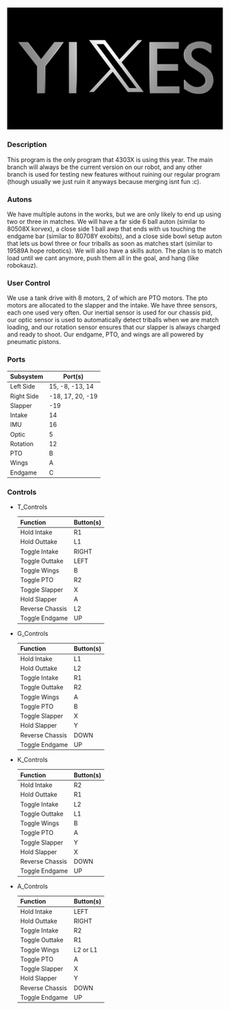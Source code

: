 ![4303X logo](yixes.png "yixes!!!!")

### Description

This program is the only program that 4303X is using this year. The main branch will always be the current version on our robot, and any other branch is used for testing new features without ruining our regular program (though usually we just ruin it anyways because merging isnt fun :c).

### Autons

We have multiple autons in the works, but we are only likely to end up using two or three in matches. We will have a far side 6 ball auton (similar to 80508X korvex), a close side 1 ball awp that ends with us touching the endgame bar (similar to 80708Y exobits), and a close side bowl setup auton that lets us bowl three or four triballs as soon as matches start (similar to 19589A hope robotics). We will also have a skills auton. The plan is to match load until we cant anymore, push them all in the goal, and hang (like robokauz).

### User Control

We use a tank drive with 8 motors, 2 of which are PTO motors. The pto motors are allocated to the slapper and the intake. We have three sensors, each one used very often. Our inertial sensor is used for our chassis pid, our optic sensor is used to automatically detect triballs when we are match loading, and our rotation sensor ensures that our slapper is always charged and ready to shoot. Our endgame, PTO, and wings are all powered by pneumatic pistons.

### Ports

| Subsystem  | Port(s)          |
| ---------- | ---------------- |
| Left Side  | 15, -8, -13, 14  |
| Right Side | -18, 17, 20, -19 |
| Slapper    | -19              |
| Intake     | 14               |
| IMU        | 16               |
| Optic      | 5                |
| Rotation   | 12               |
| PTO        | B                |
| Wings      | A                |
| Endgame    | C                |

### Controls

- T_Controls

  | Function        | Button(s) |
  | --------------- | --------- |
  | Hold Intake     | R1        |
  | Hold Outtake    | L1        |
  | Toggle Intake   | RIGHT     |
  | Toggle Outtake  | LEFT      |
  | Toggle Wings    | B         |
  | Toggle PTO      | R2        |
  | Toggle Slapper  | X         |
  | Hold Slapper    | A         |
  | Reverse Chassis | L2        |
  | Toggle Endgame  | UP        |

- G_Controls

  | Function        | Button(s) |
  | --------------- | --------- |
  | Hold Intake     | L1        |
  | Hold Outtake    | L2        |
  | Toggle Intake   | R1        |
  | Toggle Outtake  | R2        |
  | Toggle Wings    | A         |
  | Toggle PTO      | B         |
  | Toggle Slapper  | X         |
  | Hold Slapper    | Y         |
  | Reverse Chassis | DOWN      |
  | Toggle Endgame  | UP        |

- K_Controls

  | Function        | Button(s) |
  | --------------- | --------- |
  | Hold Intake     | R2        |
  | Hold Outtake    | R1        |
  | Toggle Intake   | L2        |
  | Toggle Outtake  | L1        |
  | Toggle Wings    | B         |
  | Toggle PTO      | A         |
  | Toggle Slapper  | Y         |
  | Hold Slapper    | X         |
  | Reverse Chassis | DOWN      |
  | Toggle Endgame  | UP        |

- A_Controls

  | Function        | Button(s) |
  | --------------- | --------- |
  | Hold Intake     | LEFT      |
  | Hold Outtake    | RIGHT     |
  | Toggle Intake   | R2        |
  | Toggle Outtake  | R1        |
  | Toggle Wings    | L2 or L1  |
  | Toggle PTO      | A         |
  | Toggle Slapper  | X         |
  | Hold Slapper    | Y         |
  | Reverse Chassis | DOWN      |
  | Toggle Endgame  | UP        |
